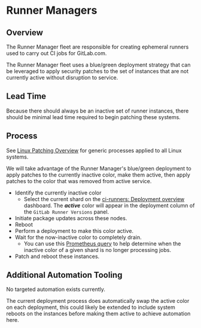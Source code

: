 # Runner Managers

## Overview

The Runner Manager fleet are responsible for creating ephemeral runners used to carry out CI jobs for GitLab.com.

The Runner Manager fleet uses a blue/green deployment strategy that can be leveraged to apply security patches to the set of instances that are not currently active without disruption to service.

## Lead Time

Because there should always be an inactive set of runner instances, there should be minimal lead time required to begin patching these systems.

## Process

See [Linux Patching Overview](../linux-os-patching.md#linux-patching-overview) for generic processes applied to all Linux systems.

We will take advantage of the Runner Manager's blue/green deployment to apply patches to the currently inactive color, make them active, then apply patches to the color that was removed from active service.

- Identify the currently inactive color
  - Select the current shard on the [ci-runners: Deployment overview](https://dashboards.gitlab.net/d/ci-runners-deployment/ci-runners3a-deployment-overview?orgId=1) dashboard. The ***active*** color will appear in the deployment column of the `GitLab Runner Versions` panel.
- Initiate package updates across these nodes.
- Reboot
- Perform a deployment to make this color active.
- Wait for the now-inactive color to completely drain.
  - You can use this [Prometheus query](https://dashboards.gitlab.net/explore?schemaVersion=1&panes=%7B%22wm9%22:%7B%22datasource%22:%22mimir-gitlab-gprd%22,%22queries%22:%5B%7B%22refId%22:%22A%22,%22expr%22:%22sum%28gitlab_runner_jobs%29%20by%20%28deployment,%20shard%29%22,%22range%22:true,%22instant%22:true,%22datasource%22:%7B%22type%22:%22prometheus%22,%22uid%22:%22mimir-gitlab-gprd%22%7D,%22editorMode%22:%22code%22,%22legendFormat%22:%22__auto%22%7D%5D,%22range%22:%7B%22from%22:%22now-1h%22,%22to%22:%22now%22%7D%7D%7D&orgId=1) to help determine when the inactive color of a given shard is no longer processing jobs.
- Patch and reboot these instances.

## Additional Automation Tooling

No targeted automation exists currently.

The current deployment process does automatically swap the active color on each deployment, this could likely be extended to include system reboots on the instances before making them active to achieve automation here.
